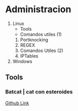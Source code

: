 # Administracion

1. Linux
	* Tools
	* Comandos utiles (1)
	1. Portknocking
	1. REGEX
	1. Comandos Utiles (2)
	1. IPTables
1. Windows

## Tools

### Batcat | cat con esteroides

[Github Link](https://github.com/sharkdp/bat)
